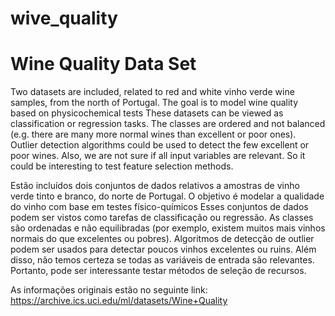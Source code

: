 # wive_quality
# Wine Quality Data Set
Two datasets are included, related to red and white vinho verde wine samples, from the north of Portugal. The goal is to model wine quality based on physicochemical tests  These datasets can be viewed as classification or regression tasks. The classes are ordered and not balanced (e.g. there are many more normal wines than excellent or poor ones). Outlier detection algorithms could be used to detect the few excellent or poor wines. Also, we are not sure if all input variables are relevant. So it could be interesting to test feature selection methods.    

Estão incluídos dois conjuntos de dados relativos a amostras de vinho verde tinto e branco, do norte de Portugal. O objetivo é modelar a qualidade do vinho com base em testes físico-químicos  Esses conjuntos de dados podem ser vistos como tarefas de classificação ou regressão. As classes são ordenadas e não equilibradas (por exemplo, existem muitos mais vinhos normais do que excelentes ou pobres). Algoritmos de detecção de outlier podem ser usados para detectar poucos vinhos excelentes ou ruins. Além disso, não temos certeza se todas as variáveis de entrada são relevantes. Portanto, pode ser interessante testar métodos de seleção de recursos.  

As informações originais estão no seguinte link: https://archive.ics.uci.edu/ml/datasets/Wine+Quality

